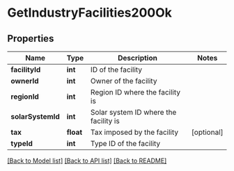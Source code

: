 # GetIndustryFacilities200Ok

## Properties
Name | Type | Description | Notes
------------ | ------------- | ------------- | -------------
**facilityId** | **int** | ID of the facility | 
**ownerId** | **int** | Owner of the facility | 
**regionId** | **int** | Region ID where the facility is | 
**solarSystemId** | **int** | Solar system ID where the facility is | 
**tax** | **float** | Tax imposed by the facility | [optional] 
**typeId** | **int** | Type ID of the facility | 

[[Back to Model list]](../README.md#documentation-for-models) [[Back to API list]](../README.md#documentation-for-api-endpoints) [[Back to README]](../README.md)


